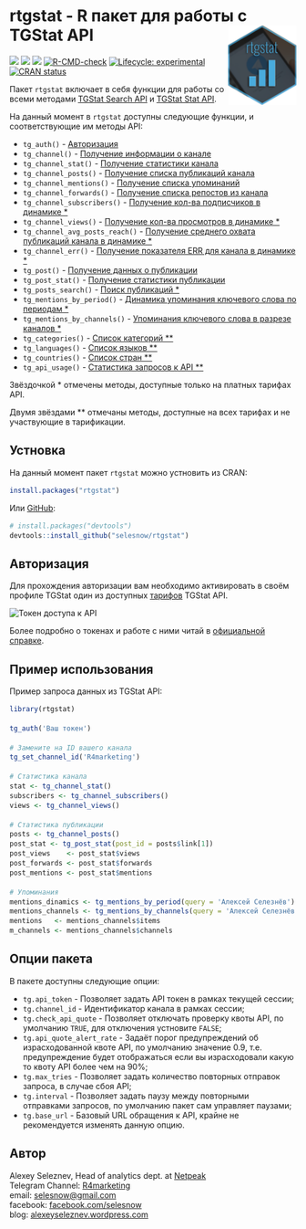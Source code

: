 
# rtgstat - R пакет для работы с TGStat API<a href='https://cran.r-project.org/package=rtgstat'><img src='man/figures/logo.png' align="right" height="138.5" /></a>

<!-- badges: start -->
[![](https://cranlogs.r-pkg.org/badges/grand-total/rgoogleads)](https://cran.r-project.org/package=rgoogleads)
[![](https://cranlogs.r-pkg.org/badges/rgoogleads?color=lightgrey)](https://cran.r-project.org/package=rgoogleads)
[![](https://cranlogs.r-pkg.org/badges/last-week/rgoogleads?color=lightgrey)](https://cran.r-project.org/package=rgoogleads)
[![R-CMD-check](https://github.com/selesnow/rtgstat/workflows/R-CMD-check/badge.svg)](https://github.com/selesnow/rtgstat/actions)
[![Lifecycle: experimental](https://img.shields.io/badge/lifecycle-experimental-orange.svg)](https://lifecycle.r-lib.org/articles/stages.html#experimental)
[![CRAN status](https://www.r-pkg.org/badges/version/rtgstat)](https://CRAN.R-project.org/package=rtgstat)
<!-- badges: end -->

Пакет `rtgstat` включает в себя функции для работы со всеми методами [TGStat Search API](https://api.tgstat.ru/docs/ru/start/intro.html#api-%D0%BF%D0%BE%D0%B8%D1%81%D0%BA%D0%B0-api-search) и [TGStat Stat API](https://api.tgstat.ru/docs/ru/start/intro.html#api-%D1%81%D1%82%D0%B0%D1%82%D0%B8%D1%81%D1%82%D0%B8%D0%BA%D0%B8-api-stat). 

На данный момент в `rtgstat` доступны следующие функции, и соответствующие им методы API:

* `tg_auth()` - [Авторизация](https://api.tgstat.ru/docs/ru/start/token.html)
* `tg_channel()` - [Получение информации о канале](https://api.tgstat.ru/docs/ru/channels/get.html)
* `tg_channel_stat()` - [Получение статистики канала](https://api.tgstat.ru/docs/ru/channels/stat.html)
* `tg_channel_posts()` - [Получение списка публикаций канала](https://api.tgstat.ru/docs/ru/channels/posts.html)
* `tg_channel_mentions()` - [Получение списка упоминаний](https://api.tgstat.ru/docs/ru/channels/mentions.html)
* `tg_channel_forwards()` - [Получение списка репостов из канала](https://api.tgstat.ru/docs/ru/channels/forwards.html)
* `tg_channel_subscribers()` - [Получение кол-ва подписчиков в динамике *](https://api.tgstat.ru/docs/ru/channels/subscribers.html)
* `tg_channel_views()` - [Получение кол-ва просмотров в динамике *](https://api.tgstat.ru/docs/ru/channels/views.html)
* `tg_channel_avg_posts_reach()` - [Получение среднего охвата публикаций канала в динамике *](https://api.tgstat.ru/docs/ru/channels/avg-posts-reach.html)
* `tg_channel_err()` - [Получение показателя ERR для канала в динамике *](https://api.tgstat.ru/docs/ru/channels/err.html)
* `tg_post()` - [Получение данных о публикации](https://api.tgstat.ru/docs/ru/posts/get.html)
* `tg_post_stat()` - [Получение статистики публикации](https://api.tgstat.ru/docs/ru/posts/stat.html)
* `tg_posts_search()` - [Поиск публикаций *](https://api.tgstat.ru/docs/ru/posts/search.html)
* `tg_mentions_by_period()` - [Динамика упоминания ключевого слова по периодам *](https://api.tgstat.ru/docs/ru/words/mentions-by-period.html)
* `tg_mentions_by_channels()` - [Упоминания ключевого слова в разрезе каналов *](https://api.tgstat.ru/docs/ru/words/mentions-by-channels.html)
* `tg_categories()` - [Список категорий **](https://api.tgstat.ru/docs/ru/database/categories.html)
* `tg_languages()` - [Список языков **](https://api.tgstat.ru/docs/ru/database/languages.html)
* `tg_countries()` - [Список стран **](https://api.tgstat.ru/docs/ru/database/countries.html)
* `tg_api_usage()` - [Статистика запросов к API **](https://api.tgstat.ru/docs/ru/usage/stat.html)

Звёздочкой \* отмечены методы, доступные только на платных тарифах API.

Двумя звёздами \*\* отмечаны методы, доступные на всех тарифах и не участвующие в тарификации.

## Устновка

На данный момент пакет `rtgstat` можно устновить из CRAN: 

``` r
install.packages("rtgstat")
```

Или [GitHub](https://github.com/):

``` r
# install.packages("devtools")
devtools::install_github("selesnow/rtgstat")
```

## Авторизация

Для прохождения авторизации вам необходимо активировать в своём профиле TGStat один из доступных [тарифов](https://api.tgstat.ru/) TGStat API.

![Токен доступа к API](http://img.netpeak.ua/alsey/99FBST.png)

Более подробно о токенах и работе с ними читай в [официальной справке](https://api.tgstat.ru/docs/ru/start/token.html).

## Пример использования

Пример запроса данных из TGStat API:

``` r
library(rtgstat)

tg_auth('Ваш токен')

# Замените на ID вашего канала
tg_set_channel_id('R4marketing')

# Статистика канала
stat <- tg_channel_stat()
subscribers <- tg_channel_subscribers()
views <- tg_channel_views()

# Статистика публикации
posts <- tg_channel_posts()
post_stat <- tg_post_stat(post_id = posts$link[1])
post_views    <- post_stat$views
post_forwards <- post_stat$forwards
post_mentions <- post_stat$mentions

# Упоминания
mentions_dinamics <- tg_mentions_by_period(query = 'Алексей Селезнёв')
mentions_channels <- tg_mentions_by_channels(query = 'Алексей Селезнёв')
mentions   <- mentions_channels$items
m_channels <- mentions_channels$channels
```

## Опции пакета
В пакете доступны следующие опции:

* `tg.api_token` - Позволяет задать API токен в рамках текущей сессии;
* `tg.channel_id` - Идентификатор канала в рамках сессии;
* `tg.check_api_quote` - Позволяет отключать проверку квоты API, по умолчанию `TRUE`, для отключения устновите `FALSE`;
* `tg.api_quote_alert_rate` - Задаёт порог предупреждений об израсходованной квоте API, по умолчанию значение 0.9, т.е. предупреждение будет отображаться если вы израсходовали какую то квоту API более чем на 90%;
* `tg.max_tries` - Позволяет задать количество повторных отправок запроса, в случае сбоя API;
* `tg.interval` - Позволяет задать паузу между повторными отправками запросов, по умолчанию пакет сам управляет паузами;
* `tg.base_url` - Базовый URL обращения к API, крайне не рекомендуется изменять данную опцию.

## Автор
Alexey Seleznev, Head of analytics dept. at [Netpeak](https://netpeak.net)
<Br>Telegram Channel: [R4marketing](https://t.me/R4marketing)
<Br>email: selesnow@gmail.com
<Br>facebook: [facebook.com/selesnow](https://www.facebook.com/selesnow)
<Br>blog: [alexeyseleznev.wordpress.com](https://alexeyseleznev.wordpress.com/)
